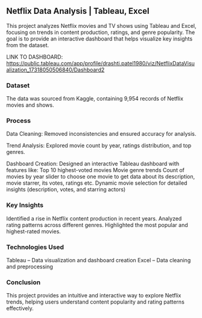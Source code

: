 ## **Netflix Data Analysis | Tableau, Excel**

This project analyzes Netflix movies and TV shows using Tableau and Excel, focusing on trends in content production, ratings, and genre popularity. The goal is to provide an interactive dashboard that helps visualize key insights from the dataset.

LINK TO DASHBOARD: https://public.tableau.com/app/profile/drashti.patel1980/viz/NetflixDataVisualization_17318050506840/Dashboard2

### **Dataset**

The data was sourced from Kaggle, containing 9,954 records of Netflix movies and shows.

### **Process**

Data Cleaning: Removed inconsistencies and ensured accuracy for analysis.

Trend Analysis: Explored movie count by year, ratings distribution, and top genres.

Dashboard Creation: Designed an interactive Tableau dashboard with features like:
Top 10 highest-voted movies
Movie genre trends
Count of movies by year
slider to choose one movie to get data about its description, movie starrer, its votes, ratings etc.
Dynamic movie selection for detailed insights (description, votes, and starring actors)

### **Key Insights**

Identified a rise in Netflix content production in recent years.
Analyzed rating patterns across different genres.
Highlighted the most popular and highest-rated movies.

### **Technologies Used**

Tableau – Data visualization and dashboard creation
Excel – Data cleaning and preprocessing

### **Conclusion**

This project provides an intuitive and interactive way to explore Netflix trends, helping users understand content popularity and rating patterns effectively.
